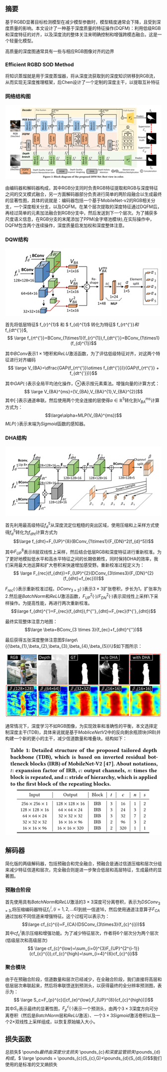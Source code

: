 ## 摘要  
基于RGBD显著目标检测模型在减少模型参数时，模型精度通常会下降，且受到深度质量的影响。本文设计了一种基于深度质量的特征操作(DQFM)：利用低级RGB和深度特征的对齐，以及深度流的整体关注来明确控制和增强跨模态融合。这是一个轻量化模型。  

高质量的深度图通常具有一些与相应RGB图像对齐的边界

### Efficient RGBD SOD Method

将知识蒸馏就是用于深度蒸馏器，将从深度流获取到的深度知识转移到RGB流，从而实现无深度推理框架，后Chen设计了一个定制的深度主干，以提取互补特征

### 网络结构图
<div align="center"><img src="./image/DFM-Net.PNG"></div>

由编码器和解码器构成，其中RGB分支同时负责RGB特征提取和RGB与深度特征之间的交叉模式融合，另一方面解码器部分负责进行简单的两阶段融合以生成最终的显著性图，具体的说就是：编码器包括一个基于MobileNet-v2的RGB相关分支，一个深度相关分支，以及DQFM。在某个层次提取的深度特征通过DQFM后，再经过简单的元素加法融合到RGB分支中，然后发送到下一个层次。为了捕获多尺度语义信息，在RGB分支的末尾添加了PPM(金字塔池模块),在实际操作中，DQFM包含两个连续操作，深度质量启发加权和深度整体注意。  

### DQW结构
<div align="center"><img src="./image/DQW%E7%BB%93%E6%9E%84.PNG"></div>

首先将低层特征$ f_{r}^{1}$ 和 $ f_{d}^{1}$ 转化为特征$ f_{rt^{'}}$和$ f_{dt^{'}}$,
$$ \large f_{rt^{'}}=BConv_{1\times1}(f_{r}^{1}),f_{dt^{'}}=BConv_{1\times1}(f_{d}^{1})$$

其中$BConv$表示$1\times1$卷积和$ReLU$激活函数，为了评估低级特征对齐，对这两个特征进行对齐编码
$$ \large V_{BA}=\dfrac{GAP(f_{rt^{'}}\otimes f_{dt^{'}})}{GAP(f_{rt^{'}} + f_{dt^{'}})}$$

其中$GAP(\cdot)$表示全局平均池化操作，$\otimes$表示按元素乘法。增强向量的计算方式：
$$ \large V_{BA}^{ms}=[V_{BA},V_{BA}^{1},V_{BA}^{2}]$$ 
其中[$\cdot$]表示通道串联。然后使用两个完全连接的层使得$\alpha\in\mathbb{R}^{5}$转化到$V_{BA}^{ms}$计算方式为：
$$\large\alpha=MLP(V_{BA}^{ms})$$
$MLP(\cdot)$表示末端为$Sigmoid$函数的感知器。

### DHA结构
<div align="center"><img src="./image/DHA%E7%BB%93%E6%9E%84.PNG"></div>

首先利用最高级特征$f_{d}^{5}$从深度流定位粗糙的突出区域，使用压缩和上采样方式使得$f_{d}^{5}$转化为$f_{dht}$计算方式为$$\large f_{dht}=F_{UP}^{8}(BConv_{1\times1}(F_{DN}^2(f_{d}^5))$$

其中$F_{UP}^{8}$表示8层双线性上采样，然后结合低层RGB和深度特征进行重新校准。为了更好地模拟低水平和高水平特征之间的长期依赖性，同时保持DHA的效率，我们采用最大池运算和扩大卷积来快速增加感受野。重新校准过程定义为：
$$ \large F_{rec}(f_{dht})=F_{UP}^{2}(DConv_{3\times3}(F_{DN}^{2}(f_{dht}+f_{ec})))$$

$F_{rec}(\cdot)$表示重新校准过程。$DConv_{3\times3}(\cdot)$表示$3\times3$扩张卷积，步长为1，扩张率为2.然后是$BatchNorm$和$ReLU$激活函数，$F_{UP}^{2}(\cdot)/F_{DN}^{2}(\cdot)$表示双线性上采样\下采样操作。为提高性能，再进行两次重新校准。
$$\large f_{dht}^{'}=F_{rec}(f_{dht}),f^{''}_{dht}=F_{rec}(f^{'}_{dht})$$

最终实现整体注意力地图：$$\large \beta=BConv_{3 \times 3}(f_{ec}+f_{dht}^{''})$$

最后获得五张深度整体注意图$\large\{{\beta_{1},\beta_{2},\beta_{3},\beta_{4},\beta_{5}}\}$如下图所示：  

<div align="center"><img src="./image/DHA%E5%8F%AF%E8%A7%86%E5%8C%96.PNG"></div>

通常情况下，深度学习不如RGB图像，为实现效率和准确性的平衡，本文选择定制深度主干(TDB)，具体来说就是基于$MobliceNetV2$中的反向剩余瓶颈块(IRB)并构建一个新的更小的主干，减少信道数量和堆叠块。结构如下：
<div align="center"><img src="./image/%E5%AE%9A%E5%88%B6TDB%E6%A8%A1%E5%9D%97.PNG"></div>

## 解码器

简化版的两级解码器，包括预融合和完全融合，预融合是通过信道压缩和层次分组来减少特征信道和层次，完全融合则是进一步聚合低层和高层特征，生成最终的显著图。

### 预融合阶段

首先使用具有$BatchNorm$和$ReLU$激活的$3\times3$深度可分离卷积，表示为$DSConv_{3\times3}$,将压缩编码器特征$f_{c}^{i},(i=1,2,...6)$到统一信道16，然后使用通道注意算子$F_{CA}$通过加权不同信道来增强特征。这个过程可以表示为：$$\large cf_{c}^{i}=F_{CA}(DSConv_{3\times3}(f_{c}^{i}))$$
其中$cf_{c}^{i}$表示压缩和增强功能。为了减少特征层次，作者将6个层次分为两个层次(低级层次和高级层次)$$ \large cf_{c}^{low}=\sum_{i=0}^{3}F_{UP}^{2^{i-1}}(cf_{c}^{i}),cf_{c}^{high}=\sum_{i=4}^{6}cf_{c}^{i}$$

### 聚合模块

由于在预融合阶段，信道数量和层次已经减少，在全融合阶段，我们直接将高层和低层层次串联起来，然后将串联馈送到预测头，以获得最终的全分辨率预测图，表示为：$$ \large S_c=F_{p}^{c}([cf_{e}^{low},F_{UP}^{8}(cf_{c}^{high})])$$其中$S_c$表示最终的显著性图，$F_{p}^{c}(\cdot)$表示一个预测头，由两个$3\times3$深度方向可分离卷积（然后是$BatchNorm$层和$ReLU$激活）、一个$3\times3Sigmoid$激活卷积以及一个$2\times$双线性上采样组成，以恢复原始输入大小。

## 损失函数
总损失$ \pounds$最终由深度分支损失$ \pounds_{c}$和深度监管损失$\pounds_{d}$构成，$$ \large \pounds = \pounds_{c}(S_{c},G)+\pounds_{d}(S_{d},G)$$我们使用的是标准的交叉熵损失

